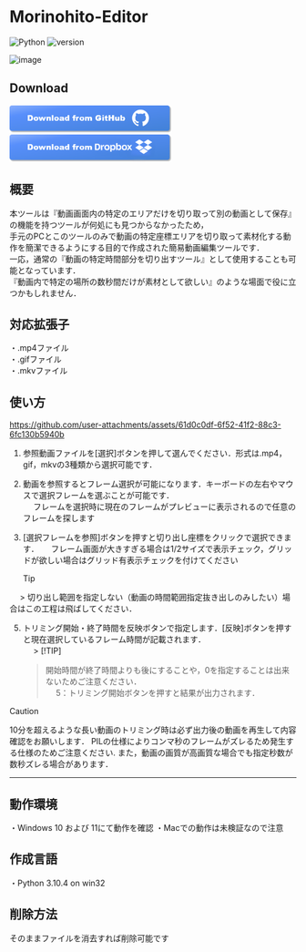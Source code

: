# Morinohito-Editor
<!-- Python (3.10.4) -->
![Python](https://img.shields.io/badge/language-Python-3776AB?style=flat-square&logo=python&logoColor=white)
![version](https://img.shields.io/badge/version-3.10.4-3776AB?style=flat-square&logo=python&logoColor=white)

<img width="769" height="284" alt="image" src="https://github.com/user-attachments/assets/f61d97ca-c1ec-46b7-9b48-9814bbd76018" />

## Download
<a href="https://github.com/Sadc2h4/Morinohito-Editor/releases/tag/v1.4a">
  <img
    src="https://raw.githubusercontent.com/Sadc2h4/brand-assets/main/button/Download_Button_1.png"
    alt="Download .zip"
    height="48"
  />
</a>
<br>
<a href="https://www.dropbox.com/scl/fi/r2ihup8jilpcoobrzqw1o/Morinohito_Editor.zip?rlkey=zwq1qp6sx0bbxc1xuf2ma385g&st=afci7qlc&dl=1">
  <img
    src="https://raw.githubusercontent.com/Sadc2h4/brand-assets/main/button/Download_Button_4.png"
    alt="Download .zip"
    height="48"
  />
</a>
<br>

## 概要
本ツールは『動画画面内の特定のエリアだけを切り取って別の動画として保存』の機能を持つツールが何処にも見つからなかったため，  
手元のPCとこのツールのみで動画の特定座標エリアを切り取って素材化する動作を簡潔できるようにする目的で作成された簡易動画編集ツールです．  
一応，通常の『動画の特定時間部分を切り出すツール』として使用することも可能となっています．  
『動画内で特定の場所の数秒間だけが素材として欲しい』のような場面で役に立つかもしれません．  

## 対応拡張子
・.mp4ファイル  
・.gifファイル  
・.mkvファイル  

## 使い方  


https://github.com/user-attachments/assets/61d0c0df-6f52-41f2-88c3-6fc130b5940b


1. 参照動画ファイルを[選択]ボタンを押して選んでください．形式は.mp4，gif，mkvの3種類から選択可能です．  

2. 動画を参照するとフレーム選択が可能になります．キーボードの左右やマウスで選択フレームを選ぶことが可能です．  
　 フレームを選択時に現在のフレームがプレビューに表示されるので任意のフレームを探します  

3. [選択フレームを参照]ボタンを押すと切り出し座標をクリックで選択できます．
　 フレーム画面が大きすぎる場合は1/2サイズで表示チェック，グリッドが欲しい場合はグリッド有表示チェックを付けてください
   > [!TIP]
　 > 切り出し範囲を指定しない（動画の時間範囲指定抜き出しのみしたい）場合はこの工程は飛ばしてください．  

5. トリミング開始・終了時間を反映ボタンで指定します．[反映]ボタンを押すと現在選択しているフレーム時間が記載されます．  
　 > [!TIP]
   > 開始時間が終了時間よりも後にすることや，0を指定することは出来ないためご注意ください．  
　
5：トリミング開始ボタンを押すと結果が出力されます．  

> [!CAUTION]
> 10分を超えるような長い動画のトリミング時は必ず出力後の動画を再生して内容確認をお願いします．
> PILの仕様によりコンマ秒のフレームがズレるため発生する仕様のためご注意ください.
> また，動画の画質が高画質な場合でも指定秒数が数秒ズレる場合があります．

---
## 動作環境
・Windows 10 および 11にて動作を確認
・Macでの動作は未検証なので注意

## 作成言語
・Python 3.10.4 on win32

## 削除方法
そのままファイルを消去すれば削除可能です
